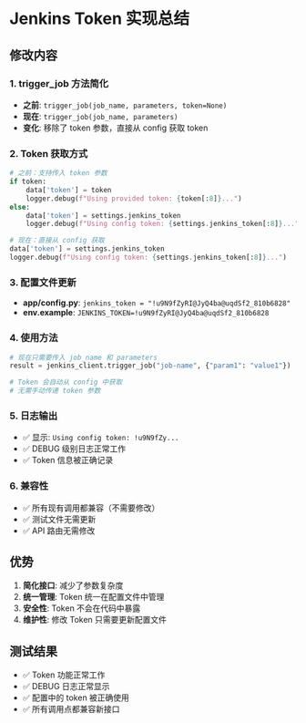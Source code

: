 # Jenkins Token 实现总结

## 修改内容

### 1. trigger_job 方法简化
- **之前**: `trigger_job(job_name, parameters, token=None)`
- **现在**: `trigger_job(job_name, parameters)`
- **变化**: 移除了 token 参数，直接从 config 获取 token

### 2. Token 获取方式
```python
# 之前：支持传入 token 参数
if token:
    data['token'] = token
    logger.debug(f"Using provided token: {token[:8]}...")
else:
    data['token'] = settings.jenkins_token
    logger.debug(f"Using config token: {settings.jenkins_token[:8]}...")

# 现在：直接从 config 获取
data['token'] = settings.jenkins_token
logger.debug(f"Using config token: {settings.jenkins_token[:8]}...")
```

### 3. 配置文件更新
- **app/config.py**: `jenkins_token = "!u9N9fZyRI@JyQ4ba@uqdSf2_810b6828"`
- **env.example**: `JENKINS_TOKEN=!u9N9fZyRI@JyQ4ba@uqdSf2_810b6828`

### 4. 使用方法
```python
# 现在只需要传入 job_name 和 parameters
result = jenkins_client.trigger_job("job-name", {"param1": "value1"})

# Token 会自动从 config 中获取
# 无需手动传递 token 参数
```

### 5. 日志输出
- ✅ 显示: `Using config token: !u9N9fZy...`
- ✅ DEBUG 级别日志正常工作
- ✅ Token 信息被正确记录

### 6. 兼容性
- ✅ 所有现有调用都兼容（不需要修改）
- ✅ 测试文件无需更新
- ✅ API 路由无需修改

## 优势
1. **简化接口**: 减少了参数复杂度
2. **统一管理**: Token 统一在配置文件中管理
3. **安全性**: Token 不会在代码中暴露
4. **维护性**: 修改 Token 只需要更新配置文件

## 测试结果
- ✅ Token 功能正常工作
- ✅ DEBUG 日志正常显示
- ✅ 配置中的 token 被正确使用
- ✅ 所有调用点都兼容新接口 